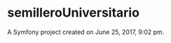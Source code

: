semilleroUniversitario
======================

A Symfony project created on June 25, 2017, 9:02 pm.
